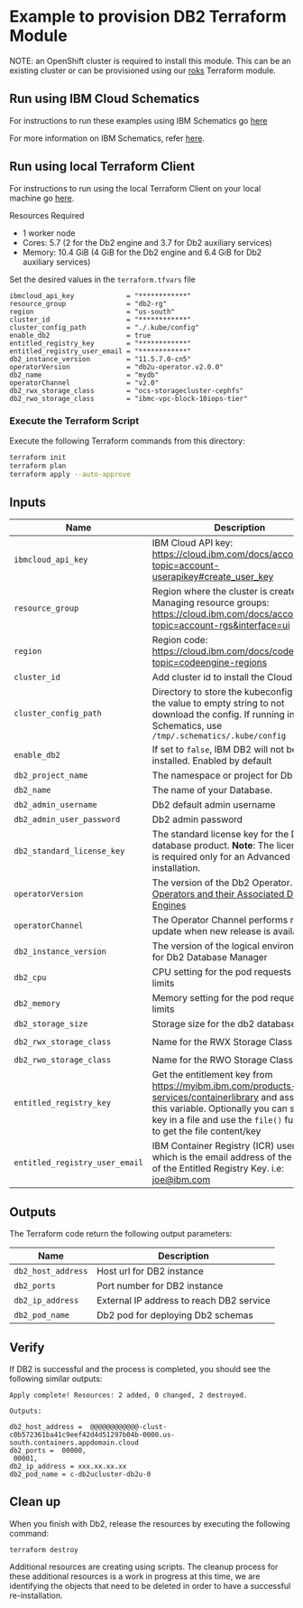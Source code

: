 
# Example to provision DB2 Terraform Module

NOTE: an OpenShift cluster is required to install this module. This can be an existing cluster or can be provisioned using our [roks](https://github.com/ibm-build-lab/terraform-ibm-cloud-pak/tree/main/modules/roks) Terraform module.

## Run using IBM Cloud Schematics

For instructions to run these examples using IBM Schematics go [here](https://github.com/ibm-build-lab/terraform-ibm-cloud-pak/blob/main/Using_Schematics.md)

For more information on IBM Schematics, refer [here](https://cloud.ibm.com/docs/schematics?topic=schematics-get-started-terraform).

## Run using local Terraform Client

For instructions to run using the local Terraform Client on your local machine go [here](https://github.com/ibm-build-lab/terraform-ibm-cloud-pak/blob/main/Using_Terraform.md). 

Resources Required
-   1 worker node
-   Cores: 5.7 (2 for the Db2 engine and 3.7 for Db2 auxiliary services)
-   Memory: 10.4 GiB (4 GiB for the Db2 engine and 6.4 GiB for Db2 auxiliary services)

Set the desired values in the `terraform.tfvars` file

```hcl
ibmcloud_api_key             = "************"
resource_group               = "db2-rg"
region                       = "us-south"
cluster_id                   = "************"
cluster_config_path          = "./.kube/config"
enable_db2                   = true
entitled_registry_key        = "************"
entitled_registry_user_email = "************"
db2_instance_version         = "11.5.7.0-cn5"
operatorVersion              = "db2u-operator.v2.0.0"
db2_name                     = "mydb"
operatorChannel              = "v2.0"
db2_rwx_storage_class        = "ocs-storagecluster-cephfs"
db2_rwo_storage_class        = "ibmc-vpc-block-10iops-tier"
``` 
### Execute the Terraform Script

Execute the following Terraform commands from this directory:

```bash
terraform init
terraform plan
terraform apply --auto-approve
```

## Inputs

| Name                       | Description                                                            | Default                | Required |
| ---------------------------|------------------------------------------------------------------------|------------------------|----------|
| `ibmcloud_api_key`         | IBM Cloud API key: https://cloud.ibm.com/docs/account?topic=account-userapikey#create_user_key                                                    |                        | Yes      |
| `resource_group`           | Region where the cluster is created. Managing resource groups: https://cloud.ibm.com/docs/account?topic=account-rgs&interface=ui | `cloud-pak-sandbox` | Yes      |
| `region`                   | Region code: https://cloud.ibm.com/docs/codeengine?topic=codeengine-regions                                                            | `us-south`             | No       |
| `cluster_id`               | Add cluster id to install the Cloud Pak on.   |          |   No   |
| `cluster_config_path`      | Directory to store the kubeconfig file, set the value to empty string to not download the config. If running in Schematics, use `/tmp/.schematics/.kube/config`  | `./.kube/config`        |   No     |
| `enable_db2`               | If set to `false`, IBM DB2 will not be installed. Enabled by default   |  `true`                |   No     |
| `db2_project_name`         | The namespace or project for Db2                                       | `ibm-db2`              |   No    |
| `db2_name`                 | The name of your Database.                                             | `MYDB01`           | No      |
| `db2_admin_username`       | Db2 default admin username                                              | `db2inst1`             |   No    |
| `db2_admin_user_password`  | Db2 admin password                          |                        |   Yes    |
| `db2_standard_license_key` | The standard license key for the Db2 database product. **Note**: The license key is required only for an Advanced DB2 installation.|                       |   No    |
| `operatorVersion`          | The version of the Db2 Operator. [Db2 Operators and their Associated Db2 Engines](https://www.ibm.com/docs/en/db2/11.5?topic=deployments-db2-red-hat-openshift)  |`db2u-operator.v2.0.0` |   Yes    |
| `operatorChannel`          | The Operator Channel performs rollout update when new release is available.|   `v2.0`           |   No    |
| `db2_instance_version`     | The version of the logical environment for Db2 Database Manager        |`11.5.7.0-cn5`              |   No     |
| `db2_cpu`                  | CPU setting for the pod requests and limits                            |   `4`                 |   No    |
| `db2_memory`               | Memory setting for the pod requests and limits                         |  `16Gi`               |   No    |
| `db2_storage_size`         | Storage size for the db2 databases                                     |  `100Gi`               |   No    |
| `db2_rwx_storage_class`        | Name for the RWX Storage Class                                             | `ibmc-file-gold-gid`   |   No     |
| `db2_rwo_storage_class`        | Name for the RWO Storage Class                                             | `ibmc-block-gold`   |   No     |
| `entitled_registry_key`    | Get the entitlement key from https://myibm.ibm.com/products-services/containerlibrary and assign it to this variable. Optionally you can store the key in a file and use the `file()` function to get the file content/key |                             | Yes      |
| `entitled_registry_user_email`| IBM Container Registry (ICR) username which is the email address of the owner of the Entitled Registry Key. i.e: joe@ibm.com |              | Yes      |

## Outputs

The Terraform code return the following output parameters:

| Name                   | Description                                                                                 |
|------------------------|---------------------------------------------------------------------------------------------|
| `db2_host_address`     | Host url for DB2 instance                                                                  |
| `db2_ports`            | Port number for DB2 instance                                                                |
| `db2_ip_address`       | External IP address to reach DB2 service                                                       |
| `db2_pod_name`         | Db2 pod for deploying Db2 schemas                                                           |

## Verify

If DB2 is successful and the process is completed, you should see the following similar outputs:

```console
Apply complete! Resources: 2 added, 0 changed, 2 destroyed.

Outputs:

db2_host_address =  @@@@@@@@@@@@-clust-c0b572361ba41c9eef42d4d51297b04b-0000.us-south.containers.appdomain.cloud                 
db2_ports =  00000,
 00001,
db2_ip_address = xxx.xx.xx.xx
db2_pod_name = c-db2ucluster-db2u-0
```

## Clean up

When you finish with Db2, release the resources by executing the following command:
```
terraform destroy
```
Additional resources are creating using scripts. The cleanup process for these additional resources is a work in progress at this time, we are identifying the objects that need to be deleted in order to have a successful re-installation.
